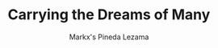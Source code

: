 ---
title: Carrying the Dreams of Many
author: Markx's Pineda Lezama
photo_url: "/portraits/Markx's.jpg"
audio_url:
---